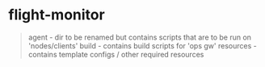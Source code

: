 # flight-monitor

> agent - dir to be renamed but contains scripts that are to be run on 'nodes/clients'
> build - contains build scripts for 'ops gw'
> resources - contains template configs / other required resources
